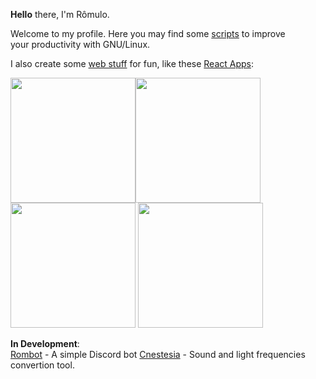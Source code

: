  <b>Hello</b> there, I'm Rômulo.  


Welcome to my profile. Here you may find some [scripts](https://github.com/PinheiroCosta/MyScripts) to improve   
your productivity with GNU/Linux.  
  
I also create some [web stuff](https://codepen.io/pinheirocosta) for fun, like these [React Apps](https://github.com/PinheiroCosta/react-apps):

[comment]: <> (codepen links)
[<img src="https://user-images.githubusercontent.com/37278803/129112838-d476f040-b03b-482c-891c-92177fe0871b.png" width="200">](https://codepen.io/pinheirocosta/full/gOWBQNP)[<img src="https://user-images.githubusercontent.com/37278803/129112749-fb71aa2b-c3aa-41c7-8881-62bedad1e643.png" width="200">](https://codepen.io/pinheirocosta/full/VwbrQLm)  
[<img src="https://user-images.githubusercontent.com/37278803/129113241-3f78437f-4e00-469b-8f98-26329e0325ce.png" width="200">](https://codepen.io/pinheirocosta/full/vYmjGwK)
[<img src="https://user-images.githubusercontent.com/37278803/130430880-e5be1784-891c-42a2-a624-e7a88a48f551.png" width="200">](https://codepen.io/pinheirocosta/full/NWjJzdj)
  
**In Development**:  
[Rombot](https://github.com/PinheiroCosta/rombot) - A simple Discord bot 
[Cnestesia](https://github.com/PinheiroCosta/cnestesia) - Sound and light frequencies convertion tool.
